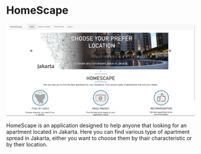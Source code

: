 # HomeScape

![](https://github.com/MF-Faqih/HomeScape/blob/main/app-gif.gif)

HomeScape is an application designed to help anyone that looking for an apartment located in Jakarta. Here you can find various type of apartment spread in Jakarta, either you want to choose them by thair characteristic or by their location. 

